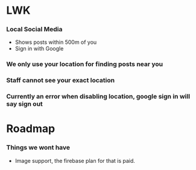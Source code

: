 # LWK
### Local Social Media
+ Shows posts within 500m of you
+ Sign in with Google

### We only use your location for finding posts near you
### Staff cannot see your exact location
### Currently an error when disabling location, google sign in will say sign out

# Roadmap

### Things we wont have
+ Image support, the firebase plan for that is paid.